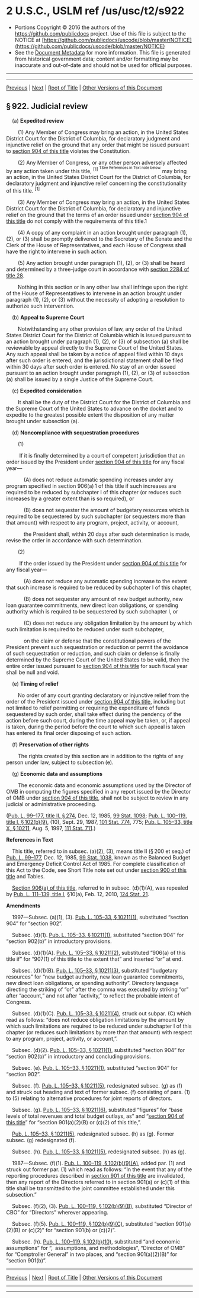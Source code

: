 ---
---

# 2 U.S.C., USLM ref /us/usc/t2/s922

* Portions Copyright © 2016 the authors of the https://github.com/publicdocs project.
  Use of this file is subject to the NOTICE at [https://github.com/publicdocs/uscode/blob/master/NOTICE](https://github.com/publicdocs/uscode/blob/master/NOTICE)
* See the [Document Metadata](././../../../../..//README.md) for more information.
  This file is generated from historical government data; content and/or formatting may be inaccurate and out-of-date and should not be used for official purposes.

----------
----------

[Previous](./../../../../..//us/usc/t2/ch20/schII/m__us_usc_t2_s921.md) | [Next](./../../../../..//us/usc/t2/ch20A/m__us_usc_t2_ch20A.md) | [Root of Title](./../../../../../) | [Other Versions of this Document](https://publicdocs.github.io/go/links?ns=uslm&ref=%2Fus%2Fusc%2Ft2%2Fs922)

## § 922. Judicial review

    (a) __Expedited review__ 

        (1) Any Member of Congress may bring an action, in the United States District Court for the District of Columbia, for declaratory judgment and injunctive relief on the ground that any order that might be issued pursuant to [section 904 of this title][/us/usc/t2/s904] violates the Constitution.

        (2) Any Member of Congress, or any other person adversely affected by any action taken under this title, <sup>\[1\]</sup>  <sup><sup> 1 See References in Text note below. </sup></sup>  may bring an action, in the United States District Court for the District of Columbia, for declaratory judgment and injunctive relief concerning the constitutionality of this title. <sup>\[1\]</sup> 

        (3) Any Member of Congress may bring an action, in the United States District Court for the District of Columbia, for declaratory and injunctive relief on the ground that the terms of an order issued under [section 904 of this title][/us/usc/t2/s904] do not comply with the requirements of this title.1

        (4) A copy of any complaint in an action brought under paragraph (1), (2), or (3) shall be promptly delivered to the Secretary of the Senate and the Clerk of the House of Representatives, and each House of Congress shall have the right to intervene in such action.

        (5) Any action brought under paragraph (1), (2), or (3) shall be heard and determined by a three-judge court in accordance with [section 2284 of title 28][/us/usc/t28/s2284].

        Nothing in this section or in any other law shall infringe upon the right of the House of Representatives to intervene in an action brought under paragraph (1), (2), or (3) without the necessity of adopting a resolution to authorize such intervention.

    (b) __Appeal to Supreme Court__ 

        Notwithstanding any other provision of law, any order of the United States District Court for the District of Columbia which is issued pursuant to an action brought under paragraph (1), (2), or (3) of subsection (a) shall be reviewable by appeal directly to the Supreme Court of the United States. Any such appeal shall be taken by a notice of appeal filed within 10 days after such order is entered; and the jurisdictional statement shall be filed within 30 days after such order is entered. No stay of an order issued pursuant to an action brought under paragraph (1), (2), or (3) of subsection (a) shall be issued by a single Justice of the Supreme Court.

    (c) __Expedited consideration__ 

        It shall be the duty of the District Court for the District of Columbia and the Supreme Court of the United States to advance on the docket and to expedite to the greatest possible extent the disposition of any matter brought under subsection (a).

    (d) __Noncompliance with sequestration procedures__ 

        (1)

         If it is finally determined by a court of competent jurisdiction that an order issued by the President under [section 904 of this title][/us/usc/t2/s904] for any fiscal year—

            (A) does not reduce automatic spending increases under any program specified in section 906(a) 1 of this title if such increases are required to be reduced by subchapter I of this chapter (or reduces such increases by a greater extent than is so required), or

            (B) does not sequester the amount of budgetary resources which is required to be sequestered by such subchapter (or sequesters more than that amount) with respect to any program, project, activity, or account,

            the President shall, within 20 days after such determination is made, revise the order in accordance with such determination.

        (2)

         If the order issued by the President under [section 904 of this title][/us/usc/t2/s904] for any fiscal year—

            (A) does not reduce any automatic spending increase to the extent that such increase is required to be reduced by subchapter I of this chapter,

            (B) does not sequester any amount of new budget authority, new loan guarantee commitments, new direct loan obligations, or spending authority which is required to be sequestered by such subchapter I, or

            (C) does not reduce any obligation limitation by the amount by which such limitation is required to be reduced under such subchapter,

            on the claim or defense that the constitutional powers of the President prevent such sequestration or reduction or permit the avoidance of such sequestration or reduction, and such claim or defense is finally determined by the Supreme Court of the United States to be valid, then the entire order issued pursuant to [section 904 of this title][/us/usc/t2/s904] for such fiscal year shall be null and void.

    (e) __Timing of relief__ 

        No order of any court granting declaratory or injunctive relief from the order of the President issued under [section 904 of this title][/us/usc/t2/s904], including but not limited to relief permitting or requiring the expenditure of funds sequestered by such order, shall take effect during the pendency of the action before such court, during the time appeal may be taken, or, if appeal is taken, during the period before the court to which such appeal is taken has entered its final order disposing of such action.

    (f) __Preservation of other rights__ 

        The rights created by this section are in addition to the rights of any person under law, subject to subsection (e).

    (g) __Economic data and assumptions__ 

        The economic data and economic assumptions used by the Director of OMB in computing the figures specified in any report issued by the Director of OMB under [section 904 of this title][/us/usc/t2/s904], shall not be subject to review in any judicial or administrative proceeding.

([Pub. L. 99–177, title II, § 274][/us/pl/99/177/s274], Dec. 12, 1985, [99 Stat. 1098][/us/stat/99/1098]; [Pub. L. 100–119, title I, § 102(b)(9)][/us/pl/100/119/s102/b/9], (10), Sept. 29, 1987, [101 Stat. 774][/us/stat/101/774], 775; [Pub. L. 105–33, title X, § 10211][/us/pl/105/33/s10211], Aug. 5, 1997, [111 Stat. 711][/us/stat/111/711].)

 __References in Text__ 

    This title, referred to in subsec. (a)(2), (3), means title II (§ 200 et seq.) of [Pub. L. 99–177][/us/pl/99/177], Dec. 12, 1985, [99 Stat. 1038][/us/stat/99/1038], known as the Balanced Budget and Emergency Deficit Control Act of 1985. For complete classification of this Act to the Code, see Short Title note set out under [section 900 of this title][/us/usc/t2/s900] and Tables.

    [Section 906(a) of this title][/us/usc/t2/s906/a], referred to in subsec. (d)(1)(A), was repealed by [Pub. L. 111–139, title I][/us/pl/111/139], §10(a), Feb. 12, 2010, [124 Stat. 21][/us/stat/124/21].

 __Amendments__ 

    1997—Subsec. (a)(1), (3). [Pub. L. 105–33, § 10211(1)][/us/pl/105/33/s10211/1], substituted “section 904” for “section 902”.

    Subsec. (d)(1). [Pub. L. 105–33, § 10211(1)][/us/pl/105/33/s10211/1], substituted “section 904” for “section 902(b)” in introductory provisions.

    Subsec. (d)(1)(A). [Pub. L. 105–33, § 10211(2)][/us/pl/105/33/s10211/2], substituted “906(a) of this title if” for “907(1) of this title to the extent that” and inserted “or” at end.

    Subsec. (d)(1)(B). [Pub. L. 105–33, § 10211(3)][/us/pl/105/33/s10211/3], substituted “budgetary resources” for “new budget authority, new loan guarantee commitments, new direct loan obligations, or spending authority”. Directory language directing the striking of “or” after the comma was executed by striking “or” after “account,” and not after “activity,” to reflect the probable intent of Congress.

    Subsec. (d)(1)(C). [Pub. L. 105–33, § 10211(4)][/us/pl/105/33/s10211/4], struck out subpar. (C) which read as follows: “does not reduce obligation limitations by the amount by which such limitations are required to be reduced under subchapter I of this chapter (or reduces such limitations by more than that amount) with respect to any program, project, activity, or account,”.

    Subsec. (d)(2). [Pub. L. 105–33, § 10211(1)][/us/pl/105/33/s10211/1], substituted “section 904” for “section 902(b)” in introductory and concluding provisions.

    Subsec. (e). [Pub. L. 105–33, § 10211(1)][/us/pl/105/33/s10211/1], substituted “section 904” for “section 902”.

    Subsec. (f). [Pub. L. 105–33, § 10211(5)][/us/pl/105/33/s10211/5], redesignated subsec. (g) as (f) and struck out heading and text of former subsec. (f) consisting of pars. (1) to (5) relating to alternative procedures for joint reports of directors.

    Subsec. (g). [Pub. L. 105–33, § 10211(6)][/us/pl/105/33/s10211/6], substituted “figures” for “base levels of total revenues and total budget outlays, as” and “[section 904 of this title][/us/usc/t2/s904]” for “section 901(a)(2)(B) or (c)(2) of this title,”.

    [Pub. L. 105–33, § 10211(5)][/us/pl/105/33/s10211/5], redesignated subsec. (h) as (g). Former subsec. (g) redesignated (f).

    Subsec. (h). [Pub. L. 105–33, § 10211(5)][/us/pl/105/33/s10211/5], redesignated subsec. (h) as (g).

    1987—Subsec. (f)(1). [Pub. L. 100–119, § 102(b)(9)(A)][/us/pl/100/119/s102/b/9/A], added par. (1) and struck out former par. (1) which read as follows: “In the event that any of the reporting procedures described in [section 901 of this title][/us/usc/t2/s901] are invalidated, then any report of the Directors referred to in section 901(a) or (c)(1) of this title shall be transmitted to the joint committee established under this subsection.”

    Subsec. (f)(2), (3). [Pub. L. 100–119, § 102(b)(9)(B)][/us/pl/100/119/s102/b/9/B], substituted “Director of CBO” for “Directors” wherever appearing.

    Subsec. (f)(5). [Pub. L. 100–119, § 102(b)(9)(C)][/us/pl/100/119/s102/b/9/C], substituted “section 901(a)(2)(B) or (c)(2)” for “section 901(b) or (c)(2)”.

    Subsec. (h). [Pub. L. 100–119, § 102(b)(10)][/us/pl/100/119/s102/b/10], substituted “and economic assumptions” for “, assumptions, and methodologies”, “Director of OMB” for “Comptroller General” in two places, and “section 901(a)(2)(B)” for “section 901(b)”.

----------

[Previous](./../../../../..//us/usc/t2/ch20/schII/m__us_usc_t2_s921.md) | [Next](./../../../../..//us/usc/t2/ch20A/m__us_usc_t2_ch20A.md) | [Root of Title](./../../../../../) | [Other Versions of this Document](https://publicdocs.github.io/go/links?ns=uslm&ref=%2Fus%2Fusc%2Ft2%2Fs922)

----------
----------

[/us/usc/t2/s904]: https://publicdocs.github.io/go/links?ns=uslm&ref=%2Fus%2Fusc%2Ft2%2Fs904
[/us/usc/t2/s904]: https://publicdocs.github.io/go/links?ns=uslm&ref=%2Fus%2Fusc%2Ft2%2Fs904
[/us/usc/t28/s2284]: https://publicdocs.github.io/go/links?ns=uslm&ref=%2Fus%2Fusc%2Ft28%2Fs2284
[/us/usc/t2/s904]: https://publicdocs.github.io/go/links?ns=uslm&ref=%2Fus%2Fusc%2Ft2%2Fs904
[/us/usc/t2/s904]: https://publicdocs.github.io/go/links?ns=uslm&ref=%2Fus%2Fusc%2Ft2%2Fs904
[/us/usc/t2/s904]: https://publicdocs.github.io/go/links?ns=uslm&ref=%2Fus%2Fusc%2Ft2%2Fs904
[/us/usc/t2/s904]: https://publicdocs.github.io/go/links?ns=uslm&ref=%2Fus%2Fusc%2Ft2%2Fs904
[/us/usc/t2/s904]: https://publicdocs.github.io/go/links?ns=uslm&ref=%2Fus%2Fusc%2Ft2%2Fs904
[/us/pl/99/177/s274]: https://publicdocs.github.io/go/links?ns=uslm&ref=%2Fus%2Fpl%2F99%2F177%2Fs274
[/us/stat/99/1098]: https://publicdocs.github.io/go/links?ns=uslm&ref=%2Fus%2Fstat%2F99%2F1098
[/us/pl/100/119/s102/b/9]: https://publicdocs.github.io/go/links?ns=uslm&ref=%2Fus%2Fpl%2F100%2F119%2Fs102%2Fb%2F9
[/us/stat/101/774]: https://publicdocs.github.io/go/links?ns=uslm&ref=%2Fus%2Fstat%2F101%2F774
[/us/pl/105/33/s10211]: https://publicdocs.github.io/go/links?ns=uslm&ref=%2Fus%2Fpl%2F105%2F33%2Fs10211
[/us/stat/111/711]: https://publicdocs.github.io/go/links?ns=uslm&ref=%2Fus%2Fstat%2F111%2F711
[/us/pl/99/177]: https://publicdocs.github.io/go/links?ns=uslm&ref=%2Fus%2Fpl%2F99%2F177
[/us/stat/99/1038]: https://publicdocs.github.io/go/links?ns=uslm&ref=%2Fus%2Fstat%2F99%2F1038
[/us/usc/t2/s900]: https://publicdocs.github.io/go/links?ns=uslm&ref=%2Fus%2Fusc%2Ft2%2Fs900
[/us/usc/t2/s906/a]: https://publicdocs.github.io/go/links?ns=uslm&ref=%2Fus%2Fusc%2Ft2%2Fs906%2Fa
[/us/pl/111/139]: https://publicdocs.github.io/go/links?ns=uslm&ref=%2Fus%2Fpl%2F111%2F139
[/us/stat/124/21]: https://publicdocs.github.io/go/links?ns=uslm&ref=%2Fus%2Fstat%2F124%2F21
[/us/pl/105/33/s10211/1]: https://publicdocs.github.io/go/links?ns=uslm&ref=%2Fus%2Fpl%2F105%2F33%2Fs10211%2F1
[/us/pl/105/33/s10211/1]: https://publicdocs.github.io/go/links?ns=uslm&ref=%2Fus%2Fpl%2F105%2F33%2Fs10211%2F1
[/us/pl/105/33/s10211/2]: https://publicdocs.github.io/go/links?ns=uslm&ref=%2Fus%2Fpl%2F105%2F33%2Fs10211%2F2
[/us/pl/105/33/s10211/3]: https://publicdocs.github.io/go/links?ns=uslm&ref=%2Fus%2Fpl%2F105%2F33%2Fs10211%2F3
[/us/pl/105/33/s10211/4]: https://publicdocs.github.io/go/links?ns=uslm&ref=%2Fus%2Fpl%2F105%2F33%2Fs10211%2F4
[/us/pl/105/33/s10211/1]: https://publicdocs.github.io/go/links?ns=uslm&ref=%2Fus%2Fpl%2F105%2F33%2Fs10211%2F1
[/us/pl/105/33/s10211/1]: https://publicdocs.github.io/go/links?ns=uslm&ref=%2Fus%2Fpl%2F105%2F33%2Fs10211%2F1
[/us/pl/105/33/s10211/5]: https://publicdocs.github.io/go/links?ns=uslm&ref=%2Fus%2Fpl%2F105%2F33%2Fs10211%2F5
[/us/pl/105/33/s10211/6]: https://publicdocs.github.io/go/links?ns=uslm&ref=%2Fus%2Fpl%2F105%2F33%2Fs10211%2F6
[/us/usc/t2/s904]: https://publicdocs.github.io/go/links?ns=uslm&ref=%2Fus%2Fusc%2Ft2%2Fs904
[/us/pl/105/33/s10211/5]: https://publicdocs.github.io/go/links?ns=uslm&ref=%2Fus%2Fpl%2F105%2F33%2Fs10211%2F5
[/us/pl/105/33/s10211/5]: https://publicdocs.github.io/go/links?ns=uslm&ref=%2Fus%2Fpl%2F105%2F33%2Fs10211%2F5
[/us/pl/100/119/s102/b/9/A]: https://publicdocs.github.io/go/links?ns=uslm&ref=%2Fus%2Fpl%2F100%2F119%2Fs102%2Fb%2F9%2FA
[/us/usc/t2/s901]: https://publicdocs.github.io/go/links?ns=uslm&ref=%2Fus%2Fusc%2Ft2%2Fs901
[/us/pl/100/119/s102/b/9/B]: https://publicdocs.github.io/go/links?ns=uslm&ref=%2Fus%2Fpl%2F100%2F119%2Fs102%2Fb%2F9%2FB
[/us/pl/100/119/s102/b/9/C]: https://publicdocs.github.io/go/links?ns=uslm&ref=%2Fus%2Fpl%2F100%2F119%2Fs102%2Fb%2F9%2FC
[/us/pl/100/119/s102/b/10]: https://publicdocs.github.io/go/links?ns=uslm&ref=%2Fus%2Fpl%2F100%2F119%2Fs102%2Fb%2F10


